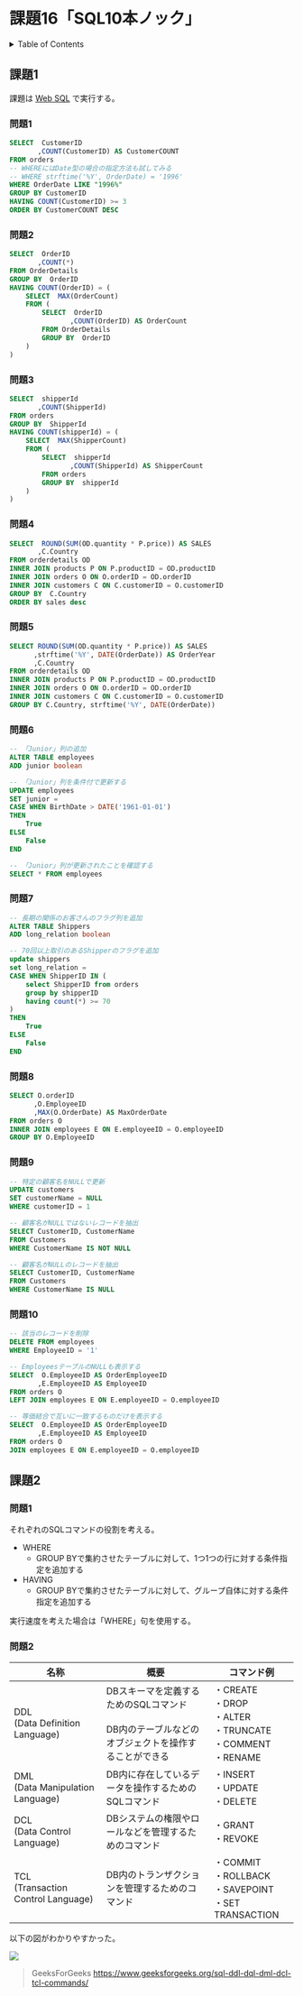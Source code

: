 # 課題16「SQL10本ノック」

<!-- START doctoc generated TOC please keep comment here to allow auto update -->
<!-- DON'T EDIT THIS SECTION, INSTEAD RE-RUN doctoc TO UPDATE -->
<details>
<summary>Table of Contents</summary>

- [課題1](#%E8%AA%B2%E9%A1%8C1)
  - [問題1](#%E5%95%8F%E9%A1%8C1)
  - [問題2](#%E5%95%8F%E9%A1%8C2)
  - [問題3](#%E5%95%8F%E9%A1%8C3)
  - [問題4](#%E5%95%8F%E9%A1%8C4)
  - [問題5](#%E5%95%8F%E9%A1%8C5)
  - [問題6](#%E5%95%8F%E9%A1%8C6)
  - [問題7](#%E5%95%8F%E9%A1%8C7)
  - [問題8](#%E5%95%8F%E9%A1%8C8)
  - [問題9](#%E5%95%8F%E9%A1%8C9)
  - [問題10](#%E5%95%8F%E9%A1%8C10)
- [課題2](#%E8%AA%B2%E9%A1%8C2)
  - [問題1](#%E5%95%8F%E9%A1%8C1-1)
  - [問題2](#%E5%95%8F%E9%A1%8C2-1)

</details>
<!-- END doctoc generated TOC please keep comment here to allow auto update -->

## 課題1

課題は [Web SQL](https://www.w3schools.com/sql/trysql.asp?filename=trysql_select_all) で実行する。

### 問題1

```sql
SELECT  CustomerID
       ,COUNT(CustomerID) AS CustomerCOUNT
FROM orders
-- WHEREにはDate型の場合の指定方法も試してみる
-- WHERE strftime('%Y', OrderDate) = '1996'
WHERE OrderDate LIKE "1996%"
GROUP BY CustomerID
HAVING COUNT(CustomerID) >= 3
ORDER BY CustomerCOUNT DESC
```

### 問題2

```sql
SELECT  OrderID
       ,COUNT(*)
FROM OrderDetails
GROUP BY  OrderID
HAVING COUNT(OrderID) = (
    SELECT  MAX(OrderCount)
    FROM (
    	SELECT  OrderID
	           ,COUNT(OrderID) AS OrderCount
    	FROM OrderDetails
	    GROUP BY  OrderID 
    )
)
```

### 問題3

```sql
SELECT  shipperId
       ,COUNT(ShipperId)
FROM orders
GROUP BY  ShipperId
HAVING COUNT(shipperId) = (
    SELECT  MAX(ShipperCount)
    FROM (
    	SELECT  shipperId
	           ,COUNT(ShipperId) AS ShipperCount
        FROM orders
        GROUP BY  shipperId 
    )
)
```

### 問題4

```sql
SELECT  ROUND(SUM(OD.quantity * P.price)) AS SALES
       ,C.Country
FROM orderdetails OD
INNER JOIN products P ON P.productID = OD.productID
INNER JOIN orders O ON O.orderID = OD.orderID
INNER JOIN customers C ON C.customerID = O.customerID
GROUP BY  C.Country
ORDER BY sales desc
```

### 問題5

```sql
SELECT ROUND(SUM(OD.quantity * P.price)) AS SALES
	  ,strftime('%Y', DATE(OrderDate)) AS OrderYear
      ,C.Country
FROM orderdetails OD
INNER JOIN products P ON P.productID = OD.productID
INNER JOIN orders O ON O.orderID = OD.orderID
INNER JOIN customers C ON C.customerID = O.customerID
GROUP BY C.Country, strftime('%Y', DATE(OrderDate))
```

### 問題6

```sql
-- 「Junior」列の追加
ALTER TABLE employees
ADD junior boolean

-- 「Junior」列を条件付で更新する
UPDATE employees
SET junior = 
CASE WHEN BirthDate > DATE('1961-01-01')
THEN
    True
ELSE
    False
END

-- 「Junior」列が更新されたことを確認する
SELECT * FROM employees
```

### 問題7

```sql
-- 長期の関係のお客さんのフラグ列を追加
ALTER TABLE Shippers
ADD long_relation boolean

-- 70回以上取引のあるShipperのフラグを追加
update shippers
set long_relation = 
CASE WHEN ShipperID IN (
    select ShipperID from orders
    group by shipperID
    having count(*) >= 70
)
THEN
    True
ELSE
    False
END
```

### 問題8

```sql
SELECT O.orderID
      ,O.EmployeeID
      ,MAX(O.OrderDate) AS MaxOrderDate
FROM orders O
INNER JOIN employees E ON E.employeeID = O.employeeID
GROUP BY O.EmployeeID
```

### 問題9

```sql
-- 特定の顧客名をNULLで更新
UPDATE customers
SET customerName = NULL
WHERE customerID = 1 

-- 顧客名がNULLではないレコードを抽出
SELECT CustomerID, CustomerName
FROM Customers
WHERE CustomerName IS NOT NULL

-- 顧客名がNULLのレコードを抽出
SELECT CustomerID, CustomerName
FROM Customers
WHERE CustomerName IS NULL
```

### 問題10

```sql
-- 該当のレコードを削除
DELETE FROM employees
WHERE EmployeeID = '1' 

-- EmployeesテーブルのNULLも表示する
SELECT  O.EmployeeID AS OrderEmployeeID 
       ,E.EmployeeID AS EmployeeID
FROM orders O
LEFT JOIN employees E ON E.employeeID = O.employeeID

-- 等価結合で互いに一致するものだけを表示する
SELECT  O.EmployeeID AS OrderEmployeeID 
       ,E.EmployeeID AS EmployeeID
FROM orders O
JOIN employees E ON E.employeeID = O.employeeID
```

## 課題2

### 問題1

それぞれのSQLコマンドの役割を考える。

- WHERE
  - GROUP BYで集約させたテーブルに対して、1つ1つの行に対する条件指定を追加する
- HAVING
  - GROUP BYで集約させたテーブルに対して、グループ自体に対する条件指定を追加する

実行速度を考えた場合は「WHERE」句を使用する。



### 問題2

| 名称                                  | 概要                                                                                                | コマンド例                                                           | 
| ------------------------------------- | --------------------------------------------------------------------------------------------------- | -------------------------------------------------------------------- | 
| DDL<br>(Data Definition Language)     | DBスキーマを定義するためのSQLコマンド<br><br>DB内のテーブルなどのオブジェクトを操作することができる | ・CREATE<br>・DROP<br>・ALTER<br>・TRUNCATE<br>・COMMENT<br>・RENAME | 
| DML<br>(Data Manipulation Language)   | DB内に存在しているデータを操作するためのSQLコマンド<br>                                             | ・INSERT<br>・UPDATE<br>・DELETE                                     | 
| DCL<br>(Data Control Language)        | DBシステムの権限やロールなどを管理するためのコマンド                                                | ・GRANT<br>・REVOKE                                                  | 
| TCL<br>(Transaction Control Language) | DB内のトランザクションを管理するためのコマンド                                                      | ・COMMIT<br>・ROLLBACK<br>・SAVEPOINT<br>・SET TRANSACTION           | 

以下の図がわかりやすかった。

![](https://media.geeksforgeeks.org/wp-content/cdn-uploads/20190826175059/Types-of-SQL-Commands-1024x884.jpg)

> GeeksForGeeks
> https://www.geeksforgeeks.org/sql-ddl-dql-dml-dcl-tcl-commands/
